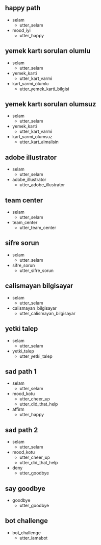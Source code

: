 ## happy path
* selam
  - utter_selam
* mood_iyi
  - utter_happy



## yemek kartı soruları olumlu
* selam
  - utter_selam  
* yemek_karti
  - utter_kart_varmi
* kart_varmi_olumlu
  - utter_yemek_karti_bilgisi


## yemek kartı soruları olumsuz

* selam
  - utter_selam
* yemek_karti
  - utter_kart_varmi
* kart_varmi_olumsuz
  - utter_kart_almalisin



## adobe illustrator
* selam
  - utter_selam 
* adobe_illustrator
  - utter_adobe_illustrator

## team center
* selam
  - utter_selam   
* team_center
  - utter_team_center

## sifre sorun
* selam
  - utter_selam   
* sifre_sorun
  - utter_sifre_sorun

## calismayan bilgisayar
* selam
  - utter_selam 
* calismayan_bilgisayar
  - utter_calismayan_bilgisayar

## yetki talep
* selam
  - utter_selam 
* yetki_talep
  - utter_yetki_talep  





## sad path 1
* selam
  - utter_selam
* mood_kotu
  - utter_cheer_up
  - utter_did_that_help
* affirm
  - utter_happy

## sad path 2
* selam
  - utter_selam
* mood_kotu
  - utter_cheer_up
  - utter_did_that_help
* deny
  - utter_goodbye

## say goodbye
* goodbye
  - utter_goodbye

## bot challenge
* bot_challenge
  - utter_iamabot

